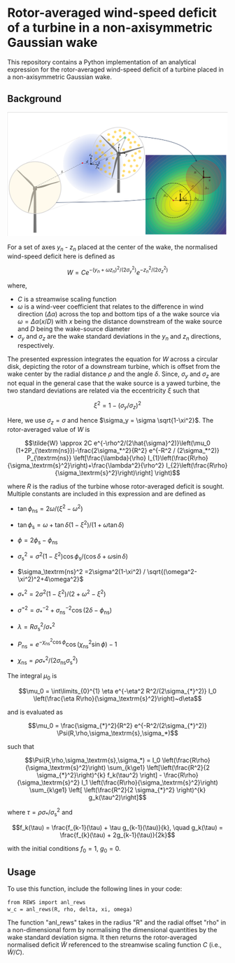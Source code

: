 # Rotor-averaged wind-speed deficit of a turbine in a non-axisymmetric Gaussian wake

This repository contains a Python implementation of an analytical expression for the rotor-averaged wind-speed deficit of a turbine placed in a non-axisymmetric Gaussian wake. 

## Background

![wake](images/wake.png)

For a set of axes $y_n$ - $z_n$ placed at the center of the wake, the normalised wind-speed deficit here is defined as

$$W = Ce^{-(y_n+\omega z_n)^2/(2\sigma_y^2)} e^{-z_n^2/(2\sigma_z^2)}$$

where, 
- $C$ is a streamwise scaling function
- $\omega$ is a wind-veer coefficient that relates to the difference in wind direction ($\Delta \alpha$) across the top and bottom tips of a the wake source via $\omega=\Delta \alpha (x/D)$ with $x$ being the distance downstream of the wake source and $D$ being the wake-source diameter
- $\sigma_y$ and $\sigma_z$ are the wake standard deviations in the $y_n$ and $z_n$ directions, respectively.

The presented expression integrates the equation for $W$ across a circular disk, depicting the rotor of a downstream turbine, which is offset from the wake center by the radial distance $\rho$ and the angle $\delta$. Since, $\sigma_y$ and $\sigma_z$ are not equal in the general case that the wake source is a yawed turbine, the two standard deviations are related via the eccentricity $\xi$ such that 

$$\xi^2=1-(\sigma_y/\sigma_z)^2$$

Here, we use $\sigma_z=\sigma$ and hence $\sigma_y = \sigma \sqrt{1-\xi^2}$. The rotor-averaged value of $W$ is

```math
\tilde{W} \approx 2C e^{-\rho^2/(2\hat{\sigma}^2)}\left(\mu_0 (1+2P_{\textrm{ns}})-\frac{2\sigma_*^2}{R^2} e^{-R^2 / (2\sigma_*^2)} P_{\textrm{ns}} \left[\frac{\lambda}{\rho} I_{1}\left(\frac{R\rho}{\sigma_\textrm{s}^2}\right)+\frac{\lambda^2}{\rho^2} I_{2}\left(\frac{R\rho}{\sigma_\textrm{s}^2}\right)\right] \right)
```

where $R$ is the radius of the turbine whose rotor-averaged deficit is sought. Multiple constants are included in this expression and are defined as
- $\tan{\phi_\textrm{ns}} = 2\omega / (\xi^2 - \omega^2)$
- $\tan{\phi_\textrm{s}} = \omega + \tan{\delta}\left(1-\xi^2\right)  / (1+\omega\tan{\delta})$
- $\phi=2\phi_\textrm{s}-\phi_\textrm{ns}$

- $\sigma_\textrm{s}^2 = 
    \sigma^2\left(1-\xi^2\right) \cos{\phi_\textrm{s}} / (\cos{\delta}+\omega\sin{\delta})$
- $\sigma_\textrm{ns}^2
    =2\sigma^2(1-\xi^2) / \sqrt{(\omega^2-\xi^2)^2+4\omega^2}$
- $\sigma_{*}^2
    =2\sigma^2(1-\xi^2) / (2+\omega^2-\xi^2)$
- $\hat{\sigma}^{-2} = \sigma_{*}^{-2} + \sigma_\textrm{ns}^{-2}\cos{(2\delta-\phi_\textrm{ns})}$
- $\lambda=R\sigma_\textrm{s}^2/\sigma_{*}^2$
- $P_{\textrm{ns}} = e^{-\chi_{\textrm{ns}}^2 \cos{\phi}} \cos{(\chi_{\textrm{ns}}^2 \sin{\phi})}-1$
- $\chi_{\textrm{ns}} = \rho \sigma_{*}^2/(2\sigma_\textrm{ns} \sigma_\textrm{s}^2)$

The integral $\mu_0$ is 

$$\mu_0 = \int\limits_{0}^{1} \eta e^{-\eta^2 R^2/(2\sigma_{*}^2)} I_0 \left(\frac{\eta R\rho}{\sigma_\textrm{s}^2}\right)~d\eta$$

and is evaluated as

```math
\mu_0 = \frac{\sigma_{*}^2}{R^2} e^{-R^2/(2\sigma_{*}^2)} \Psi(R,\rho,\sigma_\textrm{s},\sigma_*)
```

such that

$$\Psi(R,\rho,\sigma_\textrm{s},\sigma_*) = I_0 \left(\frac{R\rho}{\sigma_\textrm{s}^2}\right) \sum_{k\ge1}  \left[\left(\frac{R^2}{2 \sigma_{*}^2}\right)^{k} f_k(\tau^2) \right] - \frac{R\rho}{\sigma_\textrm{s}^2} I_1 \left(\frac{R\rho}{\sigma_\textrm{s}^2}\right) \sum_{k\ge1} \left[ \left(\frac{R^2}{2 \sigma_{*}^2} \right)^{k} g_k(\tau^2)\right]$$

where $\tau = \rho\sigma_{*}/\sigma_\textrm{s}^2$ and 

$$f_k(\tau) = \frac{f_{k-1}(\tau) + \tau g_{k-1}(\tau)}{k}, \quad g_k(\tau) = \frac{f_{k}(\tau) + 2g_{k-1}(\tau)}{2k}$$

with the initial conditions $f_0=1$, $g_0=0$.

## Usage

To use this function, include the following lines in your code:
```
from REWS import anl_rews
w_c = anl_rews(R, rho, delta, xi, omega)
```

The function "anl_rews" takes in the radius "R" and the radial offset "rho" in a non-dimensional form by normalising the dimensional quantities by the wake standard deviation sigma. It then returns the rotor-averaged normalised deficit $\tilde{W}$ referenced to the streamwise scaling function $C$ (i.e., $\tilde{W}/C$).
